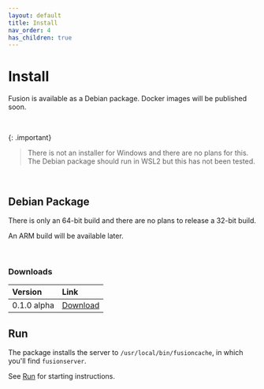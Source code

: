```yaml
---
layout: default
title: Install
nav_order: 4
has_children: true
---
```


# Install
Fusion is available as a Debian package. Docker images will be published soon.

<br/>

{: .important}
>There is not an installer for Windows and there are no plans for this.
>The Debian package should run in WSL2 but this has not been tested.


<br/>

## Debian Package
There is only an 64-bit build and there are no plans to release a 32-bit build.

An ARM build will be available later.

<br/>

### Downloads

| Version     | Link        |
|:---|:---|
|0.1.0 alpha|[Download](https://github.com/FusionCache/releases/tree/main/0.1)|


## Run

The package installs the server to `/usr/local/bin/fusioncache`, in which you'll find `fusionserver`.

See [Run](run.md) for starting instructions.











